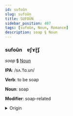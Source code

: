 ```yaml
---
id: sufoûn
slug: sufoûn
title: SUFOÛN
sidebar_position: 407
tags: [sufoûn, Noun, Romance]
description: soap § Noun
---
```


### sufoûn&emsp;<span kind="abugida">ɐʃɤɽ̃ʄ</span>

*soap* **§** [Noun](../../tags/Noun)

**IPA**: /sʌ.ˈfɑ.un/

**Verb**: to be soap

**Noun**: soap

**Modifier**: soap-related

<details>
    <summary>Origin</summary>
    Portuguese sabão [sɐˈβɐ̃w̃]<br/>
    <em>Romance Language Family</em>
</details>